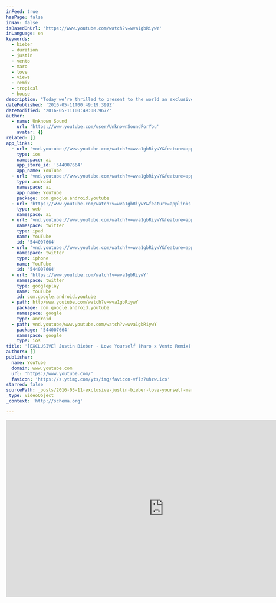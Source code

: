 ```yaml
---
inFeed: true
hasPage: false
inNav: false
isBasedOnUrl: 'https://www.youtube.com/watch?v=wva1gbRiywY'
inLanguage: en
keywords:
  - bieber
  - duration
  - justin
  - vento
  - maro
  - love
  - views
  - remix
  - tropical
  - house
description: "Today we’re thrilled to present to the world an exclusive debut from newcomers Maro x Vento. The dutch duo have created a sublime tropical house remix of Justin Bieber’s hit single ‘Love Yourself’. The remix is superbly laid back, with the\_original vocals gently layered onto the smooth, authentic tropical house beat! The edits on the vocals are for the most part subtle, however they have worked wonders on this track; generating a refreshing new take on the track! The duo told us they worked on this remix because they didn’t feel there wasn’t a good tropical house remix, and coming to think of it, we can’t think of one\_either …until now!  Maro x Vento consists of 17 year old producers, Maurits Maas (Maro) and Stijn Wind (Vento), two high school classmates from a town near Eindhoven, in the South of The Netherlands. The two met at the age of 12, but only really became friends last year after bumping into each other at a party and discussing their passion of music. When we asked them what inspired them to pursue tropical house, for which they unsurprisingly told us their inspiration came from the likes of\_Matoma, Kygo and Thomas Jack. They told us the reason they even went into tropical house actually came after some trial and error with progressive house, eventually settling with tropical house - and we’re ever so glad they did! \tWe also asked the dutch teenagers who their idols in the music industry were. Though the duo are pursuing tropical house, they told us they have idols from various genres. Ranging from deep house and pop, to hip-hop\_and rock. Specifically they named the likes of KSHMR, Jay Hardway, Martin Garrix, Coldplay, and of course Kygo and Matoma!\_As perfectionists, Maas and Wind have put many hours into the completion of this track, and we can certainly notice the work they’ve put into this!  Summer is just around the corner, and now is the time to get prepared for those rays of sun with this summery track that will undoubtably get you in the mood to dance!\_This is definitely one for the summer playlist!  Maro x Vento website: N/A Maro x Vento Facebook: N/A Maro x Vento Twitter: https://www.facebook.com/maroxvento Maro x Vento Soundcloud: https://soundcloud.com/maroxvento"
datePublished: '2016-05-11T00:49:19.399Z'
dateModified: '2016-05-11T00:49:08.967Z'
author:
  - name: Unknown Sound
    url: 'https://www.youtube.com/user/UnknownSoundForYou'
    avatar: {}
related: []
app_links:
  - url: 'vnd.youtube://www.youtube.com/watch?v=wva1gbRiywY&feature=applinks'
    type: ios
    namespace: ai
    app_store_id: '544007664'
    app_name: YouTube
  - url: 'vnd.youtube://www.youtube.com/watch?v=wva1gbRiywY&feature=applinks'
    type: android
    namespace: ai
    app_name: YouTube
    package: com.google.android.youtube
  - url: 'https://www.youtube.com/watch?v=wva1gbRiywY&feature=applinks'
    type: web
    namespace: ai
  - url: 'vnd.youtube://www.youtube.com/watch?v=wva1gbRiywY&feature=applinks'
    namespace: twitter
    type: ipad
    name: YouTube
    id: '544007664'
  - url: 'vnd.youtube://www.youtube.com/watch?v=wva1gbRiywY&feature=applinks'
    namespace: twitter
    type: iphone
    name: YouTube
    id: '544007664'
  - url: 'https://www.youtube.com/watch?v=wva1gbRiywY'
    namespace: twitter
    type: googleplay
    name: YouTube
    id: com.google.android.youtube
  - path: http/www.youtube.com/watch?v=wva1gbRiywY
    package: com.google.android.youtube
    namespace: google
    type: android
  - path: vnd.youtube/www.youtube.com/watch?v=wva1gbRiywY
    package: '544007664'
    namespace: google
    type: ios
title: '[EXCLUSIVE] Justin Bieber - Love Yourself (Maro x Vento Remix)'
authors: []
publisher:
  name: YouTube
  domain: www.youtube.com
  url: 'https://www.youtube.com/'
  favicon: 'https://s.ytimg.com/yts/img/favicon-vflz7uhzw.ico'
starred: false
sourcePath: _posts/2016-05-11-exclusive-justin-bieber-love-yourself-maro-x-vento-remi.md
_type: VideoObject
_context: 'http://schema.org'

---
```

<iframe src="https://cdn.embedly.com/widgets/media.html?src=https%3A%2F%2Fwww.youtube.com%2Fembed%2Fwva1gbRiywY%3Ffeature%3Doembed&amp;url=https%3A%2F%2Fwww.youtube.com%2Fwatch%3Fv%3Dwva1gbRiywY&amp;image=https%3A%2F%2Fi.ytimg.com%2Fvi%2Fwva1gbRiywY%2Fhqdefault.jpg&amp;key=b7d04c9b404c499eba89ee7072e1c4f7&amp;type=text%2Fhtml&amp;schema=youtube" width="854" height="480" scrolling="no" frameborder="0" allowfullscreen="" style=""></iframe>